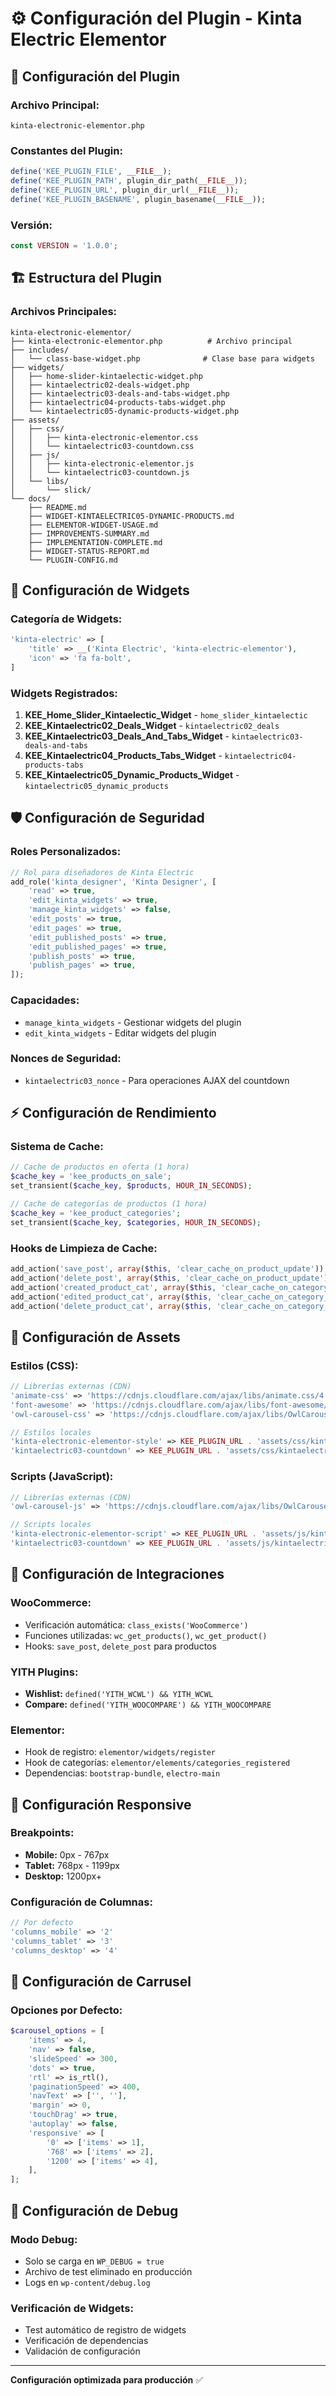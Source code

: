 # ⚙️ Configuración del Plugin - Kinta Electric Elementor

## 🔧 **Configuración del Plugin**

### **Archivo Principal:**
`kinta-electronic-elementor.php`

### **Constantes del Plugin:**
```php
define('KEE_PLUGIN_FILE', __FILE__);
define('KEE_PLUGIN_PATH', plugin_dir_path(__FILE__));
define('KEE_PLUGIN_URL', plugin_dir_url(__FILE__));
define('KEE_PLUGIN_BASENAME', plugin_basename(__FILE__));
```

### **Versión:**
```php
const VERSION = '1.0.0';
```

## 🏗️ **Estructura del Plugin**

### **Archivos Principales:**
```
kinta-electronic-elementor/
├── kinta-electronic-elementor.php          # Archivo principal
├── includes/
│   └── class-base-widget.php              # Clase base para widgets
├── widgets/
│   ├── home-slider-kintaelectic-widget.php
│   ├── kintaelectric02-deals-widget.php
│   ├── kintaelectric03-deals-and-tabs-widget.php
│   ├── kintaelectric04-products-tabs-widget.php
│   └── kintaelectric05-dynamic-products-widget.php
├── assets/
│   ├── css/
│   │   ├── kinta-electronic-elementor.css
│   │   └── kintaelectric03-countdown.css
│   ├── js/
│   │   ├── kinta-electronic-elementor.js
│   │   └── kintaelectric03-countdown.js
│   └── libs/
│       └── slick/
└── docs/
    ├── README.md
    ├── WIDGET-KINTAELECTRIC05-DYNAMIC-PRODUCTS.md
    ├── ELEMENTOR-WIDGET-USAGE.md
    ├── IMPROVEMENTS-SUMMARY.md
    ├── IMPLEMENTATION-COMPLETE.md
    ├── WIDGET-STATUS-REPORT.md
    └── PLUGIN-CONFIG.md
```

## 🎯 **Configuración de Widgets**

### **Categoría de Widgets:**
```php
'kinta-electric' => [
    'title' => __('Kinta Electric', 'kinta-electric-elementor'),
    'icon' => 'fa fa-bolt',
]
```

### **Widgets Registrados:**
1. **KEE_Home_Slider_Kintaelectic_Widget** - `home_slider_kintaelectic`
2. **KEE_Kintaelectric02_Deals_Widget** - `kintaelectric02_deals`
3. **KEE_Kintaelectric03_Deals_And_Tabs_Widget** - `kintaelectric03-deals-and-tabs`
4. **KEE_Kintaelectric04_Products_Tabs_Widget** - `kintaelectric04-products-tabs`
5. **KEE_Kintaelectric05_Dynamic_Products_Widget** - `kintaelectric05_dynamic_products`

## 🛡️ **Configuración de Seguridad**

### **Roles Personalizados:**
```php
// Rol para diseñadores de Kinta Electric
add_role('kinta_designer', 'Kinta Designer', [
    'read' => true,
    'edit_kinta_widgets' => true,
    'manage_kinta_widgets' => false,
    'edit_posts' => true,
    'edit_pages' => true,
    'edit_published_posts' => true,
    'edit_published_pages' => true,
    'publish_posts' => true,
    'publish_pages' => true,
]);
```

### **Capacidades:**
- `manage_kinta_widgets` - Gestionar widgets del plugin
- `edit_kinta_widgets` - Editar widgets del plugin

### **Nonces de Seguridad:**
- `kintaelectric03_nonce` - Para operaciones AJAX del countdown

## ⚡ **Configuración de Rendimiento**

### **Sistema de Cache:**
```php
// Cache de productos en oferta (1 hora)
$cache_key = 'kee_products_on_sale';
set_transient($cache_key, $products, HOUR_IN_SECONDS);

// Cache de categorías de productos (1 hora)
$cache_key = 'kee_product_categories';
set_transient($cache_key, $categories, HOUR_IN_SECONDS);
```

### **Hooks de Limpieza de Cache:**
```php
add_action('save_post', array($this, 'clear_cache_on_product_update'));
add_action('delete_post', array($this, 'clear_cache_on_product_update'));
add_action('created_product_cat', array($this, 'clear_cache_on_category_update'));
add_action('edited_product_cat', array($this, 'clear_cache_on_category_update'));
add_action('delete_product_cat', array($this, 'clear_cache_on_category_update'));
```

## 🎨 **Configuración de Assets**

### **Estilos (CSS):**
```php
// Librerías externas (CDN)
'animate-css' => 'https://cdnjs.cloudflare.com/ajax/libs/animate.css/4.1.1/animate.min.css'
'font-awesome' => 'https://cdnjs.cloudflare.com/ajax/libs/font-awesome/6.0.0/css/all.min.css'
'owl-carousel-css' => 'https://cdnjs.cloudflare.com/ajax/libs/OwlCarousel2/2.3.4/assets/owl.carousel.min.css'

// Estilos locales
'kinta-electronic-elementor-style' => KEE_PLUGIN_URL . 'assets/css/kinta-electronic-elementor.css'
'kintaelectric03-countdown' => KEE_PLUGIN_URL . 'assets/css/kintaelectric03-countdown.css'
```

### **Scripts (JavaScript):**
```php
// Librerías externas (CDN)
'owl-carousel-js' => 'https://cdnjs.cloudflare.com/ajax/libs/OwlCarousel2/2.3.4/owl.carousel.min.js'

// Scripts locales
'kinta-electronic-elementor-script' => KEE_PLUGIN_URL . 'assets/js/kinta-electronic-elementor.js'
'kintaelectric03-countdown' => KEE_PLUGIN_URL . 'assets/js/kintaelectric03-countdown.js'
```

## 🔌 **Configuración de Integraciones**

### **WooCommerce:**
- Verificación automática: `class_exists('WooCommerce')`
- Funciones utilizadas: `wc_get_products()`, `wc_get_product()`
- Hooks: `save_post`, `delete_post` para productos

### **YITH Plugins:**
- **Wishlist:** `defined('YITH_WCWL') && YITH_WCWL`
- **Compare:** `defined('YITH_WOOCOMPARE') && YITH_WOOCOMPARE`

### **Elementor:**
- Hook de registro: `elementor/widgets/register`
- Hook de categorías: `elementor/elements/categories_registered`
- Dependencias: `bootstrap-bundle`, `electro-main`

## 📱 **Configuración Responsive**

### **Breakpoints:**
- **Mobile:** 0px - 767px
- **Tablet:** 768px - 1199px
- **Desktop:** 1200px+

### **Configuración de Columnas:**
```php
// Por defecto
'columns_mobile' => '2'
'columns_tablet' => '3'
'columns_desktop' => '4'
```

## 🎯 **Configuración de Carrusel**

### **Opciones por Defecto:**
```php
$carousel_options = [
    'items' => 4,
    'nav' => false,
    'slideSpeed' => 300,
    'dots' => true,
    'rtl' => is_rtl(),
    'paginationSpeed' => 400,
    'navText' => ['', ''],
    'margin' => 0,
    'touchDrag' => true,
    'autoplay' => false,
    'responsive' => [
        '0' => ['items' => 1],
        '768' => ['items' => 2],
        '1200' => ['items' => 4],
    ],
];
```

## 🔧 **Configuración de Debug**

### **Modo Debug:**
- Solo se carga en `WP_DEBUG = true`
- Archivo de test eliminado en producción
- Logs en `wp-content/debug.log`

### **Verificación de Widgets:**
- Test automático de registro de widgets
- Verificación de dependencias
- Validación de configuración

---

**Configuración optimizada para producción** ✅
